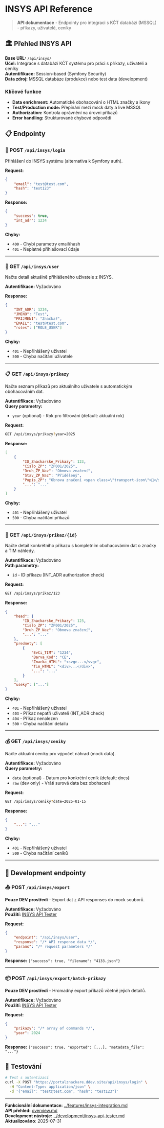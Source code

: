 # INSYS API Reference

> **API dokumentace** - Endpointy pro integraci s KČT databází (MSSQL) - příkazy, uživatelé, ceníky

## 🏛️ Přehled INSYS API

**Base URL:** `/api/insys/`  
**Účel:** Integrace s databází KČT systému pro práci s příkazy, uživateli a ceníky  
**Autentifikace:** Session-based (Symfony Security)  
**Data zdroj:** MSSQL databáze (produkce) nebo test data (development)

### Klíčové funkce
- **Data enrichment:** Automatické obohacování o HTML značky a ikony
- **Test/Production mode:** Přepínání mezi mock daty a live MSSQL
- **Authorization:** Kontrola oprávnění na úrovni příkazů
- **Error handling:** Strukturované chybové odpovědi

## 📋 Endpointy

### 🔐 POST `/api/insys/login`

Přihlášení do INSYS systému (alternativa k Symfony auth).

**Request:**
```json
{
    "email": "test@test.com",
    "hash": "test123"
}
```

**Response:**
```json
{
    "success": true,
    "int_adr": 1234
}
```

**Chyby:**
- `400` - Chybí parametry email/hash
- `401` - Neplatné přihlašovací údaje

---

### 👤 GET `/api/insys/user`

Načte detail aktuálně přihlášeného uživatele z INSYS.

**Autentifikace:** Vyžadováno  

**Response:**
```json
{
    "INT_ADR": 1234,
    "JMENO": "Test",
    "PRIJMENI": "Značkař",
    "EMAIL": "test@test.com",
    "roles": ["ROLE_USER"]
}
```

**Chyby:**
- `401` - Nepřihlášený uživatel
- `500` - Chyba načítání uživatele

---

### 📋 GET `/api/insys/prikazy`

Načte seznam příkazů pro aktuálního uživatele s automatickým obohacováním dat.

**Autentifikace:** Vyžadováno  
**Query parametry:**
- `year` (optional) - Rok pro filtrování (default: aktuální rok)

**Request:**
```bash
GET /api/insys/prikazy?year=2025
```

**Response:**
```json
[
    {
        "ID_Znackarske_Prikazy": 123,
        "Cislo_ZP": "ZP001/2025",
        "Druh_ZP_Naz": "Obnova značení",
        "Stav_ZP_Naz": "Přidělený",
        "Popis_ZP": "Obnova značení <span class=\"transport-icon\">🚌</span> Karlštejn",
        "...": "..."
    }
]
```

**Chyby:**
- `401` - Nepřihlášený uživatel
- `500` - Chyba načítání příkazů

---

### 📖 GET `/api/insys/prikaz/{id}`

Načte detail konkrétního příkazu s kompletním obohacováním dat o značky a TIM náhledy.

**Autentifikace:** Vyžadováno  
**Path parametry:**
- `id` - ID příkazu (INT_ADR authorization check)

**Request:**
```bash
GET /api/insys/prikaz/123
```

**Response:**
```json
{
    "head": {
        "ID_Znackarske_Prikazy": 123,
        "Cislo_ZP": "ZP001/2025",
        "Druh_ZP_Naz": "Obnova značení",
        "...": "..."
    },
    "predmety": [
        {
            "EvCi_TIM": "1234",
            "Barva_Kod": "CE",
            "Znacka_HTML": "<svg>...</svg>",
            "Tim_HTML": "<div>...</div>",
            "...": "..."
        }
    ],
    "useky": ["..."]
}
```

**Chyby:**
- `401` - Nepřihlášený uživatel  
- `403` - Příkaz nepatří uživateli (INT_ADR check)
- `404` - Příkaz nenalezen
- `500` - Chyba načítání detailu

---

### 💰 GET `/api/insys/ceniky`

Načte aktuální ceníky pro výpočet náhrad (mock data).

**Autentifikace:** Vyžadováno  
**Query parametry:**
- `date` (optional) - Datum pro konkrétní ceník (default: dnes)
- `raw` (dev only) - Vrátí surová data bez obohacení

**Request:**
```bash
GET /api/insys/ceniky?date=2025-01-15
```

**Response:**
```json
{
    "...": "..."
}
```

**Chyby:**
- `401` - Nepřihlášený uživatel
- `500` - Chyba načítání ceníků

---

## 🔧 Development endpointy

### 📤 POST `/api/insys/export` 

**Pouze DEV prostředí** - Export dat z API responses do mock souborů.

**Autentifikace:** Vyžadováno  
**Použití:** [INSYS API Tester](../development/insys-api-tester.md)

**Request:**
```json
{
    "endpoint": "/api/insys/user",
    "response": "/* API response data */",
    "params": "/* request parameters */"
}
```

**Response:** `{"success": true, "filename": "4133.json"}`

---

### 📦 POST `/api/insys/export/batch-prikazy`

**Pouze DEV prostředí** - Hromadný export příkazů včetně jejich detailů.

**Autentifikace:** Vyžadováno  
**Použití:** [INSYS API Tester](../development/insys-api-tester.md)

**Request:**
```json
{
    "prikazy": "/* array of commands */",
    "year": 2024
}
```

**Response:** `{"success": true, "exported": [...], "metadata_file": "..."}`


## 🧪 Testování

```bash
# Test s autentizací
curl -X POST "https://portalznackare.ddev.site/api/insys/login" \
  -H "Content-Type: application/json" \
  -d '{"email": "test@test.com", "hash": "test123"}'
```

---

**Funkcionální dokumentace:** [../features/insys-integration.md](../features/insys-integration.md)  
**API přehled:** [overview.md](overview.md)  
**Development nástroje:** [../development/insys-api-tester.md](../development/insys-api-tester.md)  
**Aktualizováno:** 2025-07-31